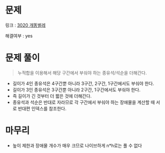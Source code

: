 # 문제
링크 : [3020 개똥벌레](https://www.acmicpc.net/problem/3020)

해결여부 : yes

# 문제 풀이
> 누적합을 이용해서 해당 구간에서 부숴야 하는 종유석/석순을 더해간다.
- 길이가 4인 종유석은 4구간뿐 아니라 3구간, 2구간, 1구간에서도 부숴야 한다.
- 길이가 3인 종유석은 3구간뿐 아니라 2구간, 1구간에서도 부숴야 한다.
- 즉 길이가 긴 것부터 더 짧은 것에 더해간다.
- 종유석과 석순은 반대로 자라므로 각 구간에서 부숴야 하는 장애물을 계산할 때 서로 반대편 인덱스를 참조한다.

# 마무리
- 높이 제한과 장애물 개수가 매우 크므로 나이브하게 n*h로는 풀 수 없다